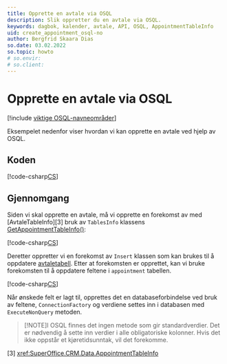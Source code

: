 ```yaml
---
title: Opprette en avtale via OSQL
description: Slik oppretter du en avtale via OSQL.
keywords: dagbok, kalender, avtale, API, OSQL, AppointmentTableInfo
uid: create_appointment_osql-no
author: Bergfrid Skaara Dias
so.date: 03.02.2022
so.topic: howto
# so.envir:
# so.client:
---
```


# Opprette en avtale via OSQL

[!include [viktige OSQL-navneområder](../../../api/includes/using-osql.md)]

Eksempelet nedenfor viser hvordan vi kan opprette en avtale ved hjelp av OSQL.

## Koden

[!code-csharp[CS](includes/create-apt-osql.cs)]

## Gjennomgang

Siden vi skal opprette en avtale, må vi opprette en forekomst av  med [AvtaleTableInfo][3] bruk av `TablesInfo` klassens [GetAppointmentTableInfo()][2]:

[!code-csharp[CS](includes/create-apt-osql.cs?range=8)]

Deretter oppretter vi en forekomst av `Insert` klassen som kan brukes til å oppdatere [avtaletabell][1]. Etter at forekomsten er opprettet, kan vi bruke forekomsten til å oppdatere feltene i `appointment` tabellen.

[!code-csharp[CS](includes/create-apt-osql.cs?range=11,14-15)]

Når ønskede felt er lagt til, opprettes det en databaseforbindelse ved bruk av feltene, `ConnectionFactory` og verdiene settes inn i databasen med `ExecuteNonQuery` metoden.

> [!NOTE]I OSQL finnes det ingen metode som gir standardverdier. Det er nødvendig å sette inn verdier i alle obligatoriske kolonner. Hvis det ikke oppstår et kjøretidsunntak, vil det forekomme.
> 
<!-- Referenced links -->
[1]: ../../../database/tables/appointment.md
[2]: <xref:SuperOffice.Data.TablesInfo.GetAppointmentTableInfo>
[3] <xref:SuperOffice.CRM.Data.AppointmentTableInfo>

<!-- Referenced images -->
